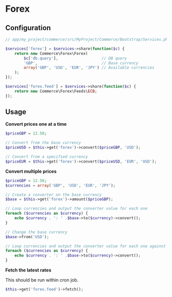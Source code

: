 Forex
=====

Configuration
-------------

```php
// app/my_project/commerce/src/MyProject/Commerce/Bootstrap/Services.php

$services['forex'] = $services->share(function($c) {
	return new Commerce\Forex\Forex(
		$c['db.query'],                   // DB query
		'GBP',                            // Base currency
		array('GBP', 'USD', 'EUR', 'JPY') // Available currencies
	);
});

$services['forex.feed'] = $services->share(function($c) {
	return new Commerce\Forex\Feeds\ECB;
});
```

Usage
-----

**Convert prices one at a time**

```php
$priceGBP = 12.50;

// Convert from the base currency
$priceUSD = $this->get('forex')->convert($priceGBP, 'USD');

// Convert from a specified currency
$priceEUR = $this->get('forex')->convert($priceUSD, 'EUR', 'USD');
```

**Convert multiple prices**

```php
$priceGBP = 12.50;
$currencies = array('GBP', 'USD', 'EUR', 'JPY');

// Create a converter on the base currency
$base = $this->get('forex')->amount($priceGBP);

// Loop currencies and output the converter value for each one
foreach ($currencies as $currency) {
	echo $currency . ': ' .$base->to($currency)->convert();
}

// Change the base currency
$base->from('USD');

// Loop currencies and output the converter value for each one against the new base
foreach ($currencies as $currency) {
	echo $currency . ': ' .$base->to($currency)->convert();
}
```

**Fetch the latest rates**

This should be run within cron job.

```php
$this->get('forex.feed')->fetch();
```